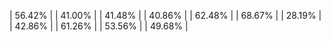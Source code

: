 | 56.42% |
| 41.00% |
| 41.48% |
| 40.86% |
| 62.48% |
| 68.67% |
| 28.19% |
| 42.86% |
| 61.26% |
| 53.56% |
| 49.68% |
